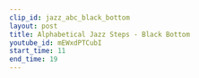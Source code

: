 ```yaml
---
clip_id: jazz_abc_black_bottom
layout: post
title: Alphabetical Jazz Steps - Black Bottom
youtube_id: mEWxdPTCubI
start_time: 11
end_time: 19
---
```



